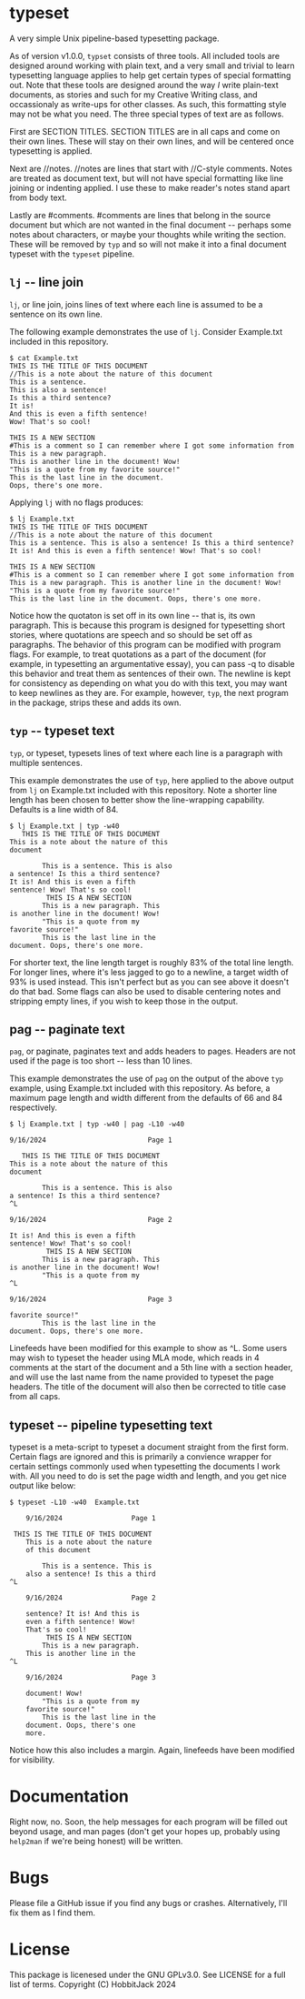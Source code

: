# typeset
A very simple Unix pipeline-based typesetting package.

As of version v1.0.0, ``typset`` consists of three tools.
All included tools are designed around working with plain text, and a very small and trivial to learn typesetting language applies to help get certain types of special formatting out.
Note that these tools are designed around the way *I* write plain-text documents, as stories and such for my Creative Writing class, and occassionaly as write-ups for other classes. As such, this formatting style may not be what you need.
The three special types of text are as follows.

First are SECTION TITLES. SECTION TITLES are in all caps and come on their own lines. These will stay on their own lines, and will be centered once typesetting is applied.

Next are //notes. //notes are lines that start with //C-style comments. Notes are treated as document text, but will not have special formatting like line joining or indenting applied. I use these to make reader's notes stand apart from body text.

Lastly are #comments. #comments are lines that belong in the source document but which are not wanted in the final document -- perhaps some notes about characters, or maybe your thoughts while writing the section. These will be removed by ``typ`` and so will not make it into a final document typeset with the ``typeset`` pipeline.

## ``lj`` -- line join
``lj``, or line join, joins lines of text where each line is assumed to be a sentence on its own line.

The following example demonstrates the use of ``lj``. Consider Example.txt included in this repository.
```
$ cat Example.txt
THIS IS THE TITLE OF THIS DOCUMENT
//This is a note about the nature of this document
This is a sentence.
This is also a sentence!
Is this a third sentence?
It is!
And this is even a fifth sentence!
Wow! That's so cool!

THIS IS A NEW SECTION
#This is a comment so I can remember where I got some information from
This is a new paragraph.
This is another line in the document! Wow!
"This is a quote from my favorite source!"
This is the last line in the document.
Oops, there's one more.
```
Applying ``lj`` with no flags produces:
```
$ lj Example.txt
THIS IS THE TITLE OF THIS DOCUMENT
//This is a note about the nature of this document
This is a sentence. This is also a sentence! Is this a third sentence? It is! And this is even a fifth sentence! Wow! That's so cool!

THIS IS A NEW SECTION
#This is a comment so I can remember where I got some information from
This is a new paragraph. This is another line in the document! Wow!
"This is a quote from my favorite source!"
This is the last line in the document. Oops, there's one more.
```
Notice how the quotaton is set off in its own line -- that is, its own paragraph. This is because this program is designed for typesetting short stories, where quotations are speech and so should be set off as paragraphs.
The behavior of this program can be modified with program flags. For example, to treat quotations as a part of the document (for example, in typesetting an argumentative essay), you can pass -q to disable this behavior and treat them as sentences of their own.
The newline is kept for consistency as depending on what you do with this text, you may want to keep newlines as they are. For example, however, ``typ``, the next program in the package, strips these and adds its own.

## ``typ`` -- typeset text
``typ``, or typeset, typesets lines of text where each line is a paragraph with multiple sentences.

This example demonstrates the use of ``typ``, here applied to the above output from ``lj`` on Example.txt included with this repository.
Note a shorter line length has been chosen to better show the line-wrapping capability. Defaults is a line width of 84.
```
$ lj Example.txt | typ -w40
   THIS IS THE TITLE OF THIS DOCUMENT
This is a note about the nature of this
document

        This is a sentence. This is also
a sentence! Is this a third sentence?
It is! And this is even a fifth
sentence! Wow! That's so cool!
         THIS IS A NEW SECTION
        This is a new paragraph. This
is another line in the document! Wow!
        "This is a quote from my
favorite source!"
        This is the last line in the
document. Oops, there's one more.
```
For shorter text, the line length target is roughly 83% of the total line length. For longer lines, where it's less jagged to go to a newline, a target width of 93% is used instead.
This isn't perfect but as you can see above it doesn't do that bad.
Some flags can also be used to disable centering notes and stripping empty lines, if you wish to keep those in the output.

## pag -- paginate text
``pag``, or paginate, paginates text and adds headers to pages. Headers are not used if the page is too short -- less than 10 lines. 

This example demonstrates the use of ``pag`` on the output of the above ``typ`` example, using Example.txt included with this repository.
As before, a maximum page length and width different from the defaults of 66 and 84 respectively.
```
$ lj Example.txt | typ -w40 | pag -L10 -w40

9/16/2024                         Page 1

   THIS IS THE TITLE OF THIS DOCUMENT
This is a note about the nature of this
document

        This is a sentence. This is also
a sentence! Is this a third sentence?
^L

9/16/2024                         Page 2

It is! And this is even a fifth
sentence! Wow! That's so cool!
         THIS IS A NEW SECTION
        This is a new paragraph. This
is another line in the document! Wow!
        "This is a quote from my
^L

9/16/2024                         Page 3

favorite source!"
        This is the last line in the
document. Oops, there's one more.
```
Linefeeds have been modified for this example to show as ^L.
Some users may wish to typeset the header using MLA mode, which reads in 4 comments at the start of the document and a 5th line with a section header, and will use the last name from the name provided to typeset the page headers.
The title of the document will also then be corrected to title case from all caps.
## typeset -- pipeline typesetting text
typeset is a meta-script to typeset a document straight from the first form. Certain flags are ignored and this is primarily a convience wrapper for certain settings commonly used when typesetting the documents I work with.
All you need to do is set the page width and length, and you get nice output like below:
```
$ typeset -L10 -w40  Example.txt

    9/16/2024                 Page 1

 THIS IS THE TITLE OF THIS DOCUMENT
    This is a note about the nature
    of this document

        This is a sentence. This is
    also a sentence! Is this a third
^L

    9/16/2024                 Page 2

    sentence? It is! And this is
    even a fifth sentence! Wow!
    That's so cool!
         THIS IS A NEW SECTION
        This is a new paragraph.
    This is another line in the
^L

    9/16/2024                 Page 3

    document! Wow!
        "This is a quote from my
    favorite source!"
        This is the last line in the
    document. Oops, there's one
    more.
```
Notice how this also includes a margin. Again, linefeeds have been modified for visibility.
# Documentation
Right now, no. Soon, the help messages for each program will be filled out beyond usage, and man pages (don't get your hopes up, probably using ``help2man`` if we're being honest) will be written.
# Bugs
Please file a GitHub issue if you find any bugs or crashes. Alternatively, I'll fix them as I find them.
# License
This package is licenesed under the GNU GPLv3.0. See LICENSE for a full list of terms.
Copyright (C) HobbitJack 2024
